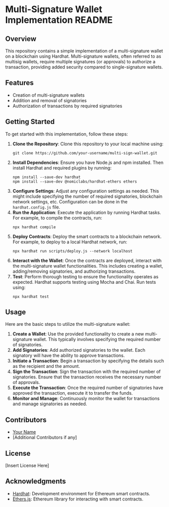 # Multi-Signature Wallet Implementation README

## Overview
This repository contains a simple implementation of a multi-signature wallet on a blockchain using Hardhat. Multi-signature wallets, often referred to as multisig wallets, require multiple signatures (or approvals) to authorize a transaction, providing added security compared to single-signature wallets.

## Features
- Creation of multi-signature wallets
- Addition and removal of signatories
- Authorization of transactions by required signatories

## Getting Started
To get started with this implementation, follow these steps:

1. **Clone the Repository**: Clone this repository to your local machine using:
    ```
    git clone https://github.com/your-username/multi-sign-wallet.git
    ```
2. **Install Dependencies**: Ensure you have Node.js and npm installed. Then install Hardhat and required plugins by running:
    ```
    npm install --save-dev hardhat
    npm install --save-dev @nomiclabs/hardhat-ethers ethers
    ```
3. **Configure Settings**: Adjust any configuration settings as needed. This might include specifying the number of required signatories, blockchain network settings, etc. Configuration can be done in the `hardhat.config.js` file.
4. **Run the Application**: Execute the application by running Hardhat tasks. For example, to compile the contracts, run:
    ```
    npx hardhat compile
    ```
5. **Deploy Contracts**: Deploy the smart contracts to a blockchain network. For example, to deploy to a local Hardhat network, run:
    ```
    npx hardhat run scripts/deploy.js --network localhost
    ```
6. **Interact with the Wallet**: Once the contracts are deployed, interact with the multi-signature wallet functionalities. This includes creating a wallet, adding/removing signatories, and authorizing transactions.
7. **Test**: Perform thorough testing to ensure the functionality operates as expected. Hardhat supports testing using Mocha and Chai. Run tests using:
    ```
    npx hardhat test
    ```

## Usage
Here are the basic steps to utilize the multi-signature wallet:

1. **Create a Wallet**: Use the provided functionality to create a new multi-signature wallet. This typically involves specifying the required number of signatories.
2. **Add Signatories**: Add authorized signatories to the wallet. Each signatory will have the ability to approve transactions.
3. **Initiate a Transaction**: Begin a transaction by specifying the details such as the recipient and the amount.
4. **Sign the Transaction**: Sign the transaction with the required number of signatories. Ensure that the transaction receives the necessary number of approvals.
5. **Execute the Transaction**: Once the required number of signatories have approved the transaction, execute it to transfer the funds.
6. **Monitor and Manage**: Continuously monitor the wallet for transactions and manage signatories as needed.

## Contributors
- [Your Name](https://github.com/your-username)
- [Additional Contributors if any]

## License
[Insert License Here]

## Acknowledgments
- [Hardhat](https://hardhat.org/): Development environment for Ethereum smart contracts.
- [Ethers.js](https://docs.ethers.io/v5/): Ethereum library for interacting with smart contracts.
